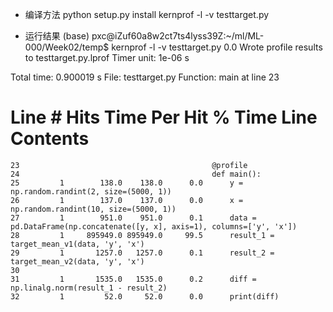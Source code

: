 - 编译方法
python setup.py install
kernprof -l -v testtarget.py

- 运行结果
(base) pxc@iZuf60a8w2ct7ts4lyss39Z:~/ml/ML-000/Week02/temp$ kernprof -l -v testtarget.py
0.0
Wrote profile results to testtarget.py.lprof
Timer unit: 1e-06 s

Total time: 0.900019 s
File: testtarget.py
Function: main at line 23

Line #      Hits         Time  Per Hit   % Time  Line Contents
==============================================================
    23                                           @profile
    24                                           def main():
    25         1        138.0    138.0      0.0      y = np.random.randint(2, size=(5000, 1))
    26         1        137.0    137.0      0.0      x = np.random.randint(10, size=(5000, 1))
    27         1        951.0    951.0      0.1      data = pd.DataFrame(np.concatenate([y, x], axis=1), columns=['y', 'x'])
    28         1     895949.0 895949.0     99.5      result_1 = target_mean_v1(data, 'y', 'x')
    29         1       1257.0   1257.0      0.1      result_2 = target_mean_v2(data, 'y', 'x')
    30
    31         1       1535.0   1535.0      0.2      diff = np.linalg.norm(result_1 - result_2)
    32         1         52.0     52.0      0.0      print(diff)

